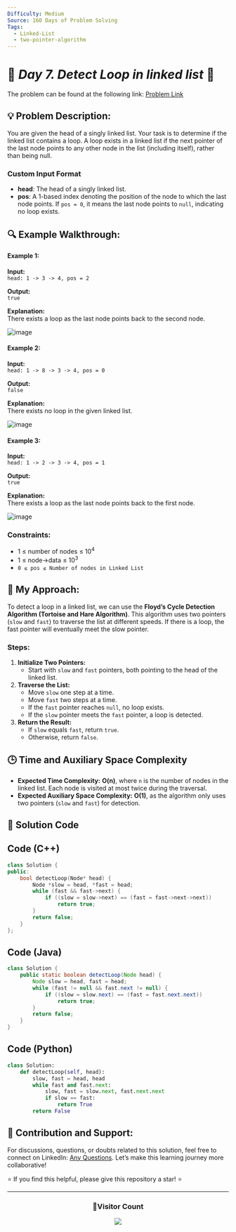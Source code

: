 ```yaml
---
Difficulty: Medium  
Source: 160 Days of Problem Solving  
Tags:
  - Linked-List
  - two-pointer-algorithm
---
```


# 🚀 _Day 7. Detect Loop in linked list_ 🧠


The problem can be found at the following link: [Problem Link](https://www.geeksforgeeks.org/batch/gfg-160-problems/track/linked-list-gfg-160/problem/detect-loop-in-linked-list)



## 💡 **Problem Description:**

You are given the head of a singly linked list. Your task is to determine if the linked list contains a loop. A loop exists in a linked list if the next pointer of the last node points to any other node in the list (including itself), rather than being null.

### **Custom Input Format**  
- **head**: The head of a singly linked list.  
- **pos**: A 1-based index denoting the position of the node to which the last node points. If `pos = 0`, it means the last node points to `null`, indicating no loop exists.  



## 🔍 **Example Walkthrough:**

#### Example 1:  
**Input:**  
`head: 1 -> 3 -> 4, pos = 2`  

**Output:**  
`true`

**Explanation:**  
There exists a loop as the last node points back to the second node.

![image](https://github.com/user-attachments/assets/0522f418-82c4-4391-b791-2d6d68a8f7c1)



#### Example 2:  
**Input:**  
`head: 1 -> 8 -> 3 -> 4, pos = 0`  

**Output:**  
`false`

**Explanation:**  
There exists no loop in the given linked list.

![image](https://github.com/user-attachments/assets/ce9a73b8-50ed-4695-867d-c283f2472c65)


#### Example 3:  
**Input:**  
`head: 1 -> 2 -> 3 -> 4, pos = 1`  

**Output:**  
`true`

**Explanation:**  
There exists a loop as the last node points back to the first node.

![image](https://github.com/user-attachments/assets/35e1dcf7-afc6-41f0-a60e-8b98b5a6cbf2)


### Constraints:
- 1 ≤ number of nodes ≤ $10^4$
- 1 ≤ node->data ≤ $10^3$
- `0 ≤ pos ≤ Number of nodes in Linked List`



## 🎯 **My Approach:**

To detect a loop in a linked list, we can use the **Floyd’s Cycle Detection Algorithm (Tortoise and Hare Algorithm)**. This algorithm uses two pointers (`slow` and `fast`) to traverse the list at different speeds. If there is a loop, the fast pointer will eventually meet the slow pointer.

### **Steps**:
1. **Initialize Two Pointers:**  
   - Start with `slow` and `fast` pointers, both pointing to the head of the linked list.
2. **Traverse the List:**  
   - Move `slow` one step at a time.  
   - Move `fast` two steps at a time.  
   - If the `fast` pointer reaches `null`, no loop exists.  
   - If the `slow` pointer meets the `fast` pointer, a loop is detected.
3. **Return the Result:**  
   - If `slow` equals `fast`, return `true`.  
   - Otherwise, return `false`.



## 🕒 **Time and Auxiliary Space Complexity** 

- **Expected Time Complexity:**  **O(n)**, where `n` is the number of nodes in the linked list. Each node is visited at most twice during the traversal.  
- **Expected Auxiliary Space Complexity:**  **O(1)**, as the algorithm only uses two pointers (`slow` and `fast`) for detection.


## 📝 **Solution Code**

## Code (C++)

```cpp
class Solution {
public:
    bool detectLoop(Node* head) {
        Node *slow = head, *fast = head;
        while (fast && fast->next) {
            if ((slow = slow->next) == (fast = fast->next->next))
                return true;
        }
        return false;
    }
};
```



## Code (Java)

```java
class Solution {
    public static boolean detectLoop(Node head) {
        Node slow = head, fast = head;
        while (fast != null && fast.next != null) {
            if ((slow = slow.next) == (fast = fast.next.next))
                return true;
        }
        return false;
    }
}
```



## Code (Python)

```python
class Solution:
    def detectLoop(self, head):
        slow, fast = head, head
        while fast and fast.next:
            slow, fast = slow.next, fast.next.next
            if slow == fast:
                return True
        return False
```



## 🎯 **Contribution and Support:**

For discussions, questions, or doubts related to this solution, feel free to connect on LinkedIn: [Any Questions](https://www.linkedin.com/in/het-patel-8b110525a/). Let’s make this learning journey more collaborative!

⭐ If you find this helpful, please give this repository a star! ⭐

---

<div align="center">
  <h3><b>📍Visitor Count</b></h3>
</div>

<p align="center">
  <img src="https://profile-counter.glitch.me/Hunterdii/count.svg" />
</p>
